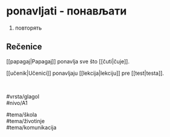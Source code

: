 # ponavljati - понављати

1. повторять  

## Rečenice

[[papagaj|Papagaj]] ponavlja sve što [[čuti|čuje]].  

[[učenik|Učenici]] ponavljaju [[lekcija|lekciju]] pre [[test|testa]].  

<br>

#vrsta/glagol  
#nivo/A1  

#tema/škola  
#tema/životinje  
#tema/komunikacija  
